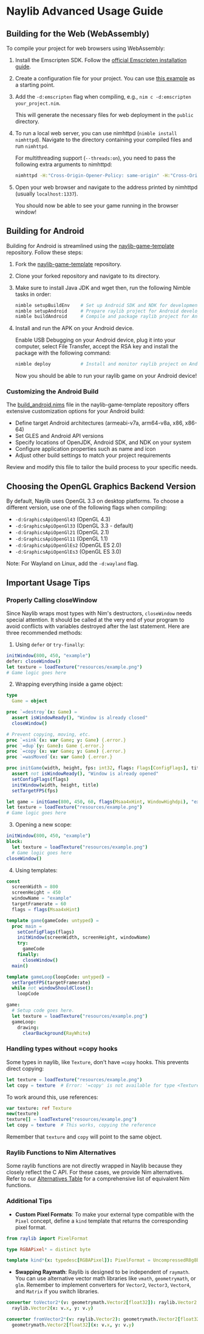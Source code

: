 # Naylib Advanced Usage Guide

## Building for the Web (WebAssembly)

To compile your project for web browsers using WebAssembly:

1. Install the Emscripten SDK. Follow the [official Emscripten installation guide](https://emscripten.org/docs/getting_started/downloads.html).

2. Create a configuration file for your project. You can use [this example](tests/basic_window_web.nims)
   as a starting point.

3. Add the `-d:emscripten` flag when compiling, e.g., `nim c -d:emscripten your_project.nim`.

   This will generate the necessary files for web deployment in the `public` directory.

4. To run a local web server, you can use nimhttpd (`nimble install nimhttpd`). Navigate to the
   directory containing your compiled files and run `nimhttpd`.

   For multithreading support (`--threads:on`), you need to pass the following extra arguments to nimhttpd:

   ```bash
   nimhttpd -H:"Cross-Origin-Opener-Policy: same-origin" -H:"Cross-Origin-Embedder-Policy: require-corp"
   ```

5. Open your web browser and navigate to the address printed by nimhttpd (usually `localhost:1337`).

   You should now be able to see your game running in the browser window!

## Building for Android

Building for Android is streamlined using the [naylib-game-template](https://github.com/planetis-m/naylib-game-template) repository. Follow these steps:

1. Fork the [naylib-game-template](https://github.com/planetis-m/naylib-game-template) repository.

2. Clone your forked repository and navigate to its directory.

3. Make sure to install Java JDK and wget then, run the following Nimble tasks in order:

   ```bash
   nimble setupBuildEnv    # Set up Android SDK and NDK for development
   nimble setupAndroid     # Prepare raylib project for Android development
   nimble buildAndroid     # Compile and package raylib project for Android
   ```

4. Install and run the APK on your Android device.

   Enable USB Debugging on your Android device, plug it into your computer, select File Transfer,
   accept the RSA key and install the package with the following command:

   ```bash
   nimble deploy           # Install and monitor raylib project on Android device/emulator
   ```

   Now you should be able to run your raylib game on your Android device!

### Customizing the Android Build

The [build_android.nims](https://github.com/planetis-m/naylib-game-template/blob/master/build_android.nims#L31-L65) file in the naylib-game-template repository offers extensive customization options for your Android build:

- Define target Android architectures (armeabi-v7a, arm64-v8a, x86, x86-64)
- Set GLES and Android API versions
- Specify locations of OpenJDK, Android SDK, and NDK on your system
- Configure application properties such as name and icon
- Adjust other build settings to match your project requirements

Review and modify this file to tailor the build process to your specific needs.

## Choosing the OpenGL Graphics Backend Version

By default, Naylib uses OpenGL 3.3 on desktop platforms. To choose a different version, use one of the following flags when compiling:

- `-d:GraphicsApiOpenGl43` (OpenGL 4.3)
- `-d:GraphicsApiOpenGl33` (OpenGL 3.3 - default)
- `-d:GraphicsApiOpenGl21` (OpenGL 2.1)
- `-d:GraphicsApiOpenGl11` (OpenGL 1.1)
- `-d:GraphicsApiOpenGlEs2` (OpenGL ES 2.0)
- `-d:GraphicsApiOpenGlEs3` (OpenGL ES 3.0)

Note: For Wayland on Linux, add the `-d:wayland` flag.

## Important Usage Tips

### Properly Calling closeWindow

Since Naylib wraps most types with Nim's destructors, `closeWindow` needs special attention. It should be called at the very end of your program to avoid conflicts with variables destroyed after the last statement. Here are three recommended methods:

1. Using `defer` or `try-finally`:

```nim
initWindow(800, 450, "example")
defer: closeWindow()
let texture = loadTexture("resources/example.png")
# Game logic goes here
```

2. Wrapping everything inside a game object:

```nim
type
  Game = object

proc `=destroy`(x: Game) =
  assert isWindowReady(), "Window is already closed"
  closeWindow()

# Prevent copying, moving, etc.
proc `=sink`(x: var Game; y: Game) {.error.}
proc `=dup`(y: Game): Game {.error.}
proc `=copy`(x: var Game; y: Game) {.error.}
proc `=wasMoved`(x: var Game) {.error.}

proc initGame(width, height, fps: int32, flags: Flags[ConfigFlags], title: string): Game =
  assert not isWindowReady(), "Window is already opened"
  setConfigFlags(flags)
  initWindow(width, height, title)
  setTargetFPS(fps)

let game = initGame(800, 450, 60, flags(Msaa4xHint, WindowHighdpi), "example")
let texture = loadTexture("resources/example.png")
# Game logic goes here
```

3. Opening a new scope:

```nim
initWindow(800, 450, "example")
block:
  let texture = loadTexture("resources/example.png")
  # Game logic goes here
closeWindow()
```

4. Using templates:

```nim
const
  screenWidth = 800
  screenHeight = 450
  windowName = "example"
  targetFramerate = 60
  flags = flags(Msaa4xHint)

template game(gameCode: untyped) =
  proc main =
    setConfigFlags(flags)
    initWindow(screenWidth, screenHeight, windowName)
    try:
      gameCode
    finally:
      closeWindow()
  main()

template gameLoop(loopCode: untyped) =
  setTargetFPS(targetFramerate)
  while not windowShouldClose():
    loopCode

game:
  # Setup code goes here.
  let texture = loadTexture("resources/example.png")
  gameLoop:
    drawing:
      clearBackground(RayWhite)
```

### Handling types without =copy hooks

Some types in naylib, like `Texture`, don't have `=copy` hooks. This prevents direct copying:

```nim
let texture = loadTexture("resources/example.png")
let copy = texture  # Error: '=copy' is not available for type <Texture>
```

To work around this, use references:

```nim
var texture: ref Texture
new(texture)
texture[] = loadTexture("resources/example.png")
let copy = texture  # This works, copying the reference
```

Remember that `texture` and `copy` will point to the same object.

### Raylib Functions to Nim Alternatives

Some raylib functions are not directly wrapped in Naylib because they closely reflect the C API. For these cases, we provide Nim alternatives. Refer to our [Alternatives Table](alternatives_table.rst) for a comprehensive list of equivalent Nim functions.

### Additional Tips

- **Custom Pixel Formats**: To make your external type compatible with the `Pixel` concept, define a `kind` template that returns the corresponding pixel format.

```nim
from raylib import PixelFormat

type RGBAPixel* = distinct byte

template kind*(x: typedesc[RGBAPixel]): PixelFormat = UncompressedR8g8b8a8
```

- **Swapping Raymath**: Raylib is designed to be independent of `raymath`. You can use alternative vector math libraries like `vmath`, `geometrymath`, or `glm`. Remember to implement converters for `Vector2`, `Vector3`, `Vector4`, and `Matrix` if you switch libraries.

```nim
converter toVector2*(v: geometrymath.Vector2[float32]): raylib.Vector2 {.inline.} =
  raylib.Vector2(x: v.x, y: v.y)

converter fromVector2*(v: raylib.Vector2): geometrymath.Vector2[float32] {.inline.} =
  geometrymath.Vector2[float32](x: v.x, y: v.y)
```
